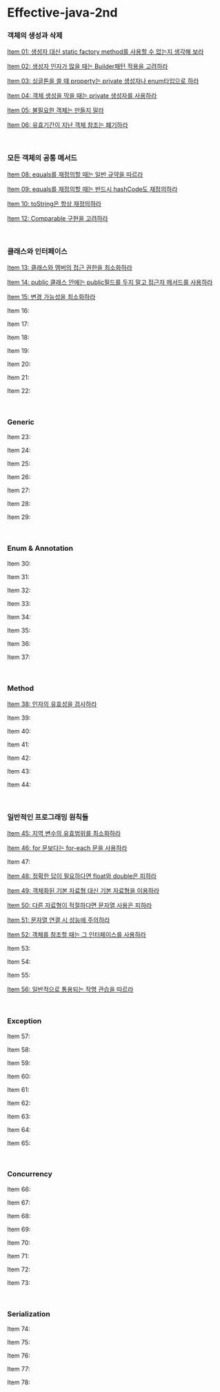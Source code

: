 # Effective-java-2nd

### 객체의 생성과 삭제

[Item 01: 생성자 대신 static factory method를 사용할 수 없는지 생각해 보라](https://github.com/bactoria/Effective-java-2nd/tree/master/Chapter02/Item01.md)  

[Item 02: 생성자 인자가 많을 때는 Builder패턴 적용을 고려하라](https://github.com/bactoria/Effective-Java-2nd/tree/master/Chapter02/Item02.md)

[Item 03: 싱글톤을 쓸 때 property는 private 생성자나 enum타입으로 하라](https://github.com/bactoria/Effective-Java-2nd/tree/master/Chapter02/Item03.md)

[Item 04: 객체 생성을 막을 때는 private 생성자를 사용하라](https://github.com/bactoria/Effective-Java-2nd/tree/master/Chapter02/Item04.md)

[Item 05: 불필요한 객체는 만들지 말라](https://github.com/bactoria/Effective-Java-2nd/tree/master/Chapter02/Item05.md)

[Item 06: 유효기간이 지난 객체 참조는 폐기하라](https://github.com/bactoria/Effective-Java-2nd/tree/master/Chapter02/Item06.md)

&nbsp;

### 모든 객체의 공통 메서드

[Item 08: equals를 재정의할 때는 일반 규약을 따르라](https://github.com/bactoria/Effective-Java-2nd/tree/master/Chapter03/Item08.md)

[Item 09: equals를 재정의할 때는 반드시 hashCode도 재정의하라](https://github.com/bactoria/Effective-Java-2nd/tree/master/Chapter03/Item09.md)

[Item 10: toString은 항상 재정의하라](https://github.com/bactoria/Effective-Java-2nd/tree/master/Chapter03/Item10.md)

[Item 12: Comparable 구현을 고려하라](https://github.com/bactoria/Effective-Java-2nd/tree/master/Chapter03/Item12.md)

&nbsp;

### 클래스와 인터페이스

[Item 13: 클래스와 멤버의 접근 권한을 최소화하라](https://github.com/bactoria/Effective-Java-2nd/tree/master/Chapter04/Item13.md)

[Item 14: public 클래스 안에는 public필드를 두지 말고 접근자 메서드를 사용하라](https://github.com/bactoria/Effective-Java-2nd/tree/master/Chapter04/Item14.md)

[Item 15: 변경 가능성을 최소화하라](https://github.com/bactoria/Effective-Java-2nd/tree/master/Chapter04/Item15.md)

Item 16:

Item 17:

Item 18:

Item 19:

Item 20:

Item 21:

Item 22:

&nbsp;

### Generic

Item 23:

Item 24:

Item 25:

Item 26:

Item 27:

Item 28:

Item 29:

&nbsp;

### Enum & Annotation

Item 30:

Item 31:

Item 32:

Item 33:

Item 34:

Item 35:

Item 36:

Item 37:

&nbsp;

### Method

[Item 38: 인자의 유효성을 검사하라](/Chapter07/Item38.md)

Item 39:

Item 40:

Item 41:

Item 42:

Item 43:

Item 44:

&nbsp;

### 일반적인 프로그래밍 원칙들

[Item 45: 지역 변수의 유효범위를 최소화하라](/Chapter08/Item45.md)

[Item 46: for 문보다는 for-each 문을 사용하라](/Chapter08/Item46.md)

Item 47:

[Item 48: 정확한 답이 필요하다면 float와 double은 피하라](/Chapter08/Item48.md)

[Item 49: 객체화된 기본 자료형 대신 기본 자료형을 이용하라](/Chapter08/Item49.md)

[Item 50: 다른 자료형이 적절하다면 문자열 사용은 피하라](/Chapter08/Item50.md)

[Item 51: 문자열 연결 시 성능에 주의하라](/Chapter08/Item51.md)

[Item 52: 객체를 참조할 때는 그 인터페이스를 사용하라](/Chapter08/Item52.md)

Item 53:

Item 54:

Item 55:

[Item 56: 일반적으로 통용되는 작명 관습을 따르라](/Chapter08/Item56.md)

&nbsp;

### Exception

Item 57:

Item 58:

Item 59:

Item 60:

Item 61:

Item 62:

Item 63:

Item 64:

Item 65:

&nbsp;

### Concurrency

Item 66:

Item 67:

Item 68:

Item 69:

Item 70:

Item 71:

Item 72:

Item 73:

&nbsp;

### Serialization

Item 74:

Item 75:

Item 76:

Item 77:

Item 78:
